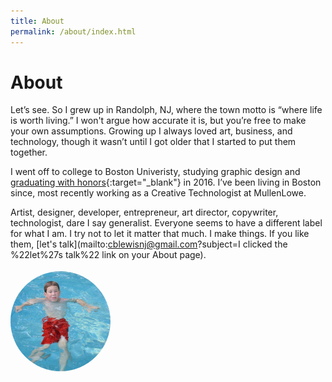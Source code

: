 ```yaml
---
title: About
permalink: /about/index.html
---
```


# About

Let’s see. So I grew up in Randolph, NJ, where the town motto is “where life is worth living.” I won't argue how accurate it is, but you’re free to make your own assumptions. Growing up I always loved art, business, and technology, though it wasn’t until I got older that I started to put them together.

I went off to college to Boston Univeristy, studying graphic design and [graduating with honors](https://youtu.be/M1B3gATS0GE?t=877){:target="_blank"} in 2016. I’ve been living in Boston since, most recently working as a Creative Technologist at MullenLowe.

Artist, designer, developer, entrepreneur, art director, copywriter, technologist, dare I say generalist. Everyone seems to have a different label for what I am. I try not to let it matter that much. I make things. If you like them, [let's talk](mailto:cblewisnj@gmail.com?subject=I clicked the %22let%27s talk%22 link on your About page).

<img src="/assets/images/profile.jpg" style="border-radius:100%; width:10rem; margin-top: .25rem">
